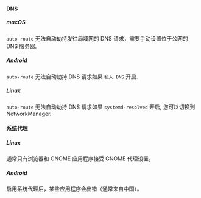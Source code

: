 #### DNS

##### macOS

`auto-route` 无法自动劫持发往局域网的 DNS 请求，需要手动设置位于公网的 DNS 服务器。

##### Android

`auto-route` 无法自动劫持 DNS 请求如果 `私人 DNS` 开启.

##### Linux

`auto-route` 无法自动劫持 DNS 请求如果 `systemd-resolved` 开启, 您可以切换到 NetworkManager.

#### 系统代理

##### Linux

通常只有浏览器和 GNOME 应用程序接受 GNOME 代理设置。

##### Android

启用系统代理后，某些应用程序会出错（通常来自中国）。
